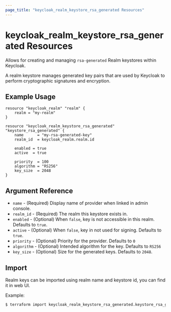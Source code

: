 ```yaml
---
page_title: "keycloak_realm_keystore_rsa_generated Resources"
---
```


# keycloak\_realm\_keystore\_rsa_generated Resources

Allows for creating and managing `rsa-generated` Realm keystores within Keycloak.

A realm keystore manages generated key pairs that are used by Keycloak to perform cryptographic signatures and encryption.

## Example Usage

```hcl
resource "keycloak_realm" "realm" {
	realm = "my-realm"
}

resource "keycloak_realm_keystore_rsa_generated" "keystore_rsa_generated" {
	name      = "my-rsa-generated-key"
	realm_id  = keycloak_realm.realm.id

	enabled = true
	active  = true

	priority  = 100
	algorithm = "RS256"
	key_size  = 2048
}
```

## Argument Reference

- `name` - (Required) Display name of provider when linked in admin console.
- `realm_id` - (Required) The realm this keystore exists in.
- `enabled` - (Optional) When `false`, key is not accessible in this realm. Defaults to `true`.
- `active` - (Optional) When `false`, key in not used for signing. Defaults to `true`.
- `priority` - (Optional) Priority for the provider. Defaults to `0`
- `algorithm` - (Optional) Intended algorithm for the key. Defaults to `RS256`
- `key_size` - (Optional) Size for the generated keys. Defaults to `2048`.

## Import

Realm keys can be imported using realm name and keystore id, you can find it in web UI.

Example:

```bash
$ terraform import keycloak_realm_keystore_rsa_generated.keystore_rsa_generated my-realm/618cfba7-49aa-4c09-9a19-2f699b576f0b
```
